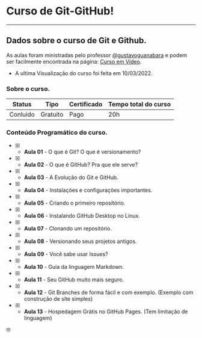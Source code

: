 # Curso de Git-GitHub!
___
## Dados sobre o curso de Git e Github.

As aulas foram ministradas pelo professor [@gustavoguanabara](https://github.com/gustavoguanabara) e podem ser facilmente encontrada na página: [Curso em Vídeo]([cursoemvideo.com](https://www.cursoemvideo.com/)). 
   * A ultima Visualização do curso foi feita em 10/03/2022.

### Sobre o curso.
Status | Tipo |Certificado | Tempo total do curso
--- | --- | --- | --- 
Conluido | Gratuito | Pago | 20h

### Conteúdo Programático do curso.
- [x] - **Aula 01** - O que é Git? O que é versionamento?
- [x] - **Aula 02** - O que é GitHub? Pra que ele serve?
- [x] - **Aula 03** - A Evolução do Git e GitHub.
- [x] - **Aula 04** - Instalações e configurações importantes.
- [x] - **Aula 05** - Criando o primeiro repositório.
- [x] - **Aula 06** - Instalando GitHub Desktop no Linux.
- [x] - **Aula 07** - Clonando um repositório.
- [x] - **Aula 08** - Versionando seus projetos antigos.
- [x] - **Aula 09** - Você sabe usar Issues?
- [x] - **Aula 10** - Guia da linguagem Markdown.
- [x] - **Aula 11** - Seu GitHub muito mais seguro.
- [x] - **Aula 12** - Git Branches de forma fácil e com exemplo. (Exemplo com construção de site simples)
- [x] - **Aula 13** - Hospedagem Grátis no GitHub Pages. (Tem limitação de linguagem)

🤓
